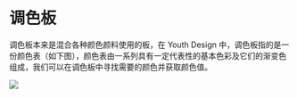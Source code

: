 # 调色板

调色板本来是混合各种颜色颜料使用的板，在 Youth Design 中，调色板指的是一份颜色表（如下图），颜色表由一系列具有一定代表性的基本色彩及它们的渐变色组成，我们可以在调色板中寻找需要的颜色并获取颜色值。

![](https://ws1.sinaimg.cn/large/b0b365f5ly1frz9dvfb3dj21x82zokjn.jpg)